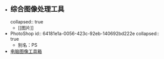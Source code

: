 - ## 综合图像处理工具
  collapsed:: true
	- [[图片]]
- PhotoShop
  id:: 64181e1a-0056-423c-92eb-140692bd222e
  collapsed:: true
	- 别名：PS
- [电脑图像工具箱](https://www.zhihu.com/question/465494790/answer/2137668877?utm_source=wechat_session&utm_medium=social&utm_oi=903663640190803968&utm_content=group3_Answer&utm_campaign=shareopn)